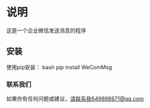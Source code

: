 # 说明
这是一个企业微信发送消息的程序

## 安装
使用pip安装：
bash
pip install WeComMsg
 
### 联系我们
如果你有任何问题或建议，请联系我649898871@qq.com